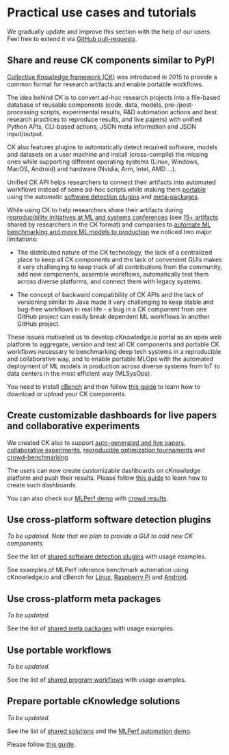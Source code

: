 # Practical use cases and tutorials

We gradually update and improve this section with the help of our users.
Feel free to extend it via [GitHub pull-requests](https://github.com/cknowledge/cbench).



## Share and reuse CK components similar to PyPI

[Collective Knowledge framework (CK)](https://github.com/ctuning/ck) was introduced in 2015 
to provide a common format for research artifacts and enable portable workflows.

The idea behind CK is to convert ad-hoc research projects into a file-based database 
of reusable components (code, data, models, pre-/post-processing scripts, experimental results, R&D
automation actions and best research practices to reproduce results, 
and live papers) with unified Python APIs, CLI-based actions, JSON meta
information and JSON input/output.

CK also features plugins to automatically detect required software, models and datasets 
on a user machine and install (cross-compile) the missing ones while supporting
different operating systems (Linux, Windows, MacOS, Android)
and hardware (Nvidia, Arm, Intel, AMD ...).

Unified CK API helps researchers to connect their artifacts into
automated workflows instead of some ad-hoc scripts while making them
[portable](https://cKnowledge.io/c/program) 
using the automatic [software detection plugins](https://cKnowledge.io/c/soft) and
[meta-packages](https://cKnowledge.io/c/soft).

While using CK to help researchers share their artifacts during [reproducibility initiatives at ML and systems conferences](https://cTuning.org/ae)
(see [15+ artifacts](https://cKnowledge.io/?q=%22reproduced-papers%22%20AND%20%22portable-workflow-ck%22) shared by researchers in the CK format) 
and companies to [automate ML benchmarking and move ML models to production](https://youtu.be/1ldgVZ64hEI) we noticed two major limitations: 
  
* The distributed nature of the CK technology, the lack of a centralized
  place to keep all CK components and the lack of convenient GUIs makes
  it very challenging to keep track of all contributions from the community,
  add new components, assemble workflows, automatically test them across
  diverse platforms, and connect them with legacy systems.

* The concept of backward compatibility of CK APIs and the lack
  of versioning similar to Java made it very challenging to keep stable and
  bug-free workflows in real life - a bug in a CK component from one GitHub
  project can easily break dependent ML workflows in another GitHub project.

These issues motivated us to develop cKnowledge.io portal
as an open web platform 
to aggregate, version and test all CK components and portable CK workflows 
necessary to benchmarking deep tech systems in a reproducible and collaborative way,
and to enable portable MLOps with the automated deployment of ML models 
in production across diverse systems from IoT to data centers in the most efficient way (MLSysOps).

You need to install [cBench](../getting-started/installation) 
and then follow [this guide](commands.html#cbench-ck-components)
to learn how to download or upload your CK components. 



## Create customizable dashboards for live papers and collaborative experiments

We created CK also to support [auto-generated and live papers](https://cKnowledge.io/?q=%22live-paper%22),
[collaborative experiments](https://cKnowledge.io/?q=%22reproduced-results%22),
[reproducible optimization tournaments](https://cKnowledge.org/request)
and [crowd-benchmarking](https://cKnowledge.io/result/sota-mlperf-object-detection-v0.5-crowd-benchmarking)

The users can now create customizable dashboards on cKnowledge platform
and push their results. Please follow [this guide](commands.html##cbench-dashboards) to learn
how to create such dashboards.

You can also check our [MLPerf demo](https://cKnowledge.io/c/solution/demo-obj-detection-coco-tf-cpu-benchmark-linux-portable-workflows/) 
with [crowd results](https://cKnowledge.io/result/sota-mlperf-object-detection-v0.5-crowd-benchmarking).




## Use cross-platform software detection plugins

*To be updated. Note that we plan to provide a GUI to add new CK components.*

See the list of [shared software detection plugins](https://cKnowledge.io/c/soft) with usage examples.

See examples of MLPerf inference benchmark automation using cKnowledge.io and cBench
for [Linux](https://cKnowledge.io/c/solution/demo-obj-detection-coco-tf-cpu-benchmark-linux-portable-workflows/#prereq),
[Raspberry Pi](https://cKnowledge.io/c/solution/demo-obj-detection-coco-tf-cpu-benchmark-rpi-portable-workflows/#prereq) 
and [Android](https://cKnowledge.io/c/solution/demo-obj-detection-coco-tflite-cpu-benchmark-android-portable-workflows/#prereq).



## Use cross-platform meta packages

*To be updated.*

See the list of [shared meta packages](https://cKnowledge.io/c/package) with usage examples.



## Use portable workflows

*To be updated.*

See the list of [shared program workflows](https://cKnowledge.io/c/program) with usage examples.



## Prepare portable cKnowledge solutions

*To be updated.*

See the list of [shared solutions](https://cKnowledge.io/c/program) and the [MLPerf automation demo](https://cKnowledge.io/c/solution/demo-obj-detection-coco-tf-cpu-benchmark-linux-portable-workflows).

Please follow [this guide](commands.html#cbench-solutions).
